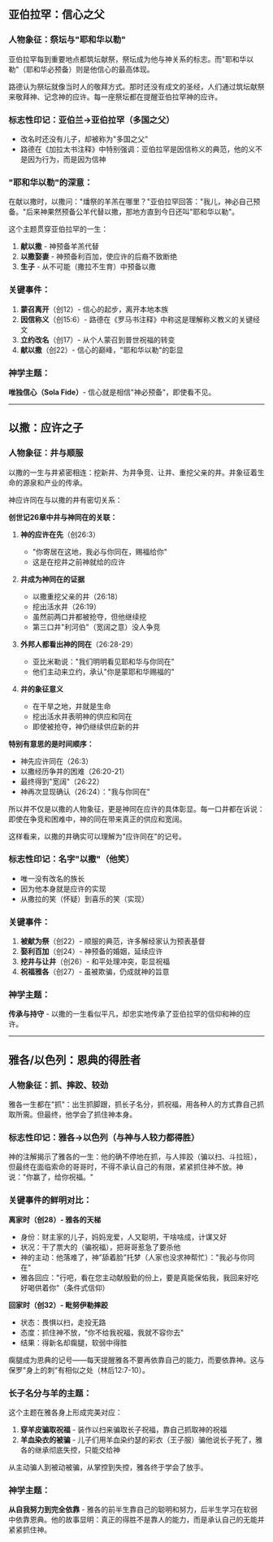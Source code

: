 

## 亚伯拉罕：信心之父

### 人物象征：**祭坛与"耶和华以勒"**

亚伯拉罕每到重要地点都筑坛献祭，祭坛成为他与神关系的标志。而"耶和华以勒"（耶和华必预备）则是他信心的最高体现。

路德认为祭坛就像当时人的敬拜方式。那时还没有成文的圣经，人们通过筑坛献祭来敬拜神、记念神的应许。每一座祭坛都在提醒亚伯拉罕神的应许。

### 标志性印记：**亚伯兰→亚伯拉罕**（多国之父）

- 改名时还没有儿子，却被称为"多国之父"
- 路德在《加拉太书注释》中特别强调：亚伯拉罕是因信称义的典范，他的义不是因为行为，而是因为信神

### "耶和华以勒"的深意：

在献以撒时，以撒问："燔祭的羊羔在哪里？"亚伯拉罕回答："我儿，神必自己预备。"后来神果然预备公羊代替以撒，那地方直到今日还叫"耶和华以勒"。

这个主题贯穿亚伯拉罕的一生：

1. **献以撒** - 神预备羊羔代替
2. **以撒娶妻** - 神预备利百加，使应许的后裔不致断绝
3. **生子** - 从不可能（撒拉不生育）中预备以撒

### 关键事件：

1. **蒙召离开**（创12）- 信心的起步，离开本地本族
2. **因信称义**（创15:6）- 路德在《罗马书注释》中称这是理解称义教义的关键经文
3. **立约改名**（创17）- 从个人蒙召到普世祝福的转变
4. **献以撒**（创22）- 信心的巅峰，"耶和华以勒"的彰显

### 神学主题：

**唯独信心（Sola Fide）**- 信心就是相信"神必预备"，即使看不见。

---

## 以撒：应许之子

### 人物象征：**井与顺服**

以撒的一生与井紧密相连：挖新井、为井争竞、让井、重挖父亲的井。井象征着生命的源泉和产业的传承。

神应许同在与以撒的井有密切关系：

**创世记26章中井与神同在的关联：**

1. **神的应许在先**（创26:3）
    
    - "你寄居在这地，我必与你同在，赐福给你"
    - 这是在挖井之前神就给的应许
2. **井成为神同在的证据**
    
    - 以撒重挖父亲的井（26:18）
    - 挖出活水井（26:19）
    - 虽然前两口井都被抢夺，但他继续挖
    - 第三口井"利河伯"（宽阔之意）没人争竞
3. **外邦人都看出神的同在**（26:28-29）
    
    - 亚比米勒说："我们明明看见耶和华与你同在"
    - 他们主动来立约，承认"你是蒙耶和华赐福的"
4. **井的象征意义**
    
    - 在干旱之地，井就是生命
    - 挖出活水井表明神的供应和同在
    - 即使被抢夺，神仍继续供应新的井

**特别有意思的是时间顺序：**

- 神先应许同在（26:3）
- 以撒经历争井的困难（26:20-21）
- 最终得到"宽阔"（26:22）
- 神再次显现确认（26:24）："我与你同在"

所以井不仅是以撒的人物象征，更是神同在应许的具体彰显。每一口井都在诉说：即使在争竞和困难中，神的同在带来真正的供应和宽阔。

这样看来，以撒的井确实可以理解为"应许同在"的记号。

### 标志性印记：**名字"以撒"（他笑）**

- 唯一没有改名的族长
- 因为他本身就是应许的实现
- 从撒拉的笑（怀疑）到喜乐的笑（实现）

### 关键事件：

1. **被献为祭**（创22）- 顺服的典范，许多解经家认为预表基督
2. **娶利百加**（创24）- 神预备的婚姻，延续应许
3. **挖井与让井**（创26）- 和平处理冲突，彰显祝福
4. **祝福雅各**（创27）- 虽被欺骗，仍成就神的旨意

### 神学主题：

**传承与持守** - 以撒的一生看似平凡，却忠实地传承了亚伯拉罕的信仰和神的应许。

---

## 雅各/以色列：恩典的得胜者

### 人物象征：**抓、摔跤、较劲**

雅各一生都在"抓"：出生抓脚跟，抓长子名分，抓祝福，用各种人的方式靠自己抓取所需。但最终，他学会了抓住神本身。

### 标志性印记：**雅各→以色列**（与神与人较力都得胜）

神的注解揭示了雅各的一生：他的确不停地在抓，与人摔跤（骗以扫、斗拉班），但最终在面临索命的哥哥时，不得不承认自己的有限，紧紧抓住神不放。神说："你赢了，给你祝福。"

### 关键事件的鲜明对比：

**离家时（创28）- 雅各的天梯**

- 身份：财主家的儿子，妈妈宠爱，人又聪明，干啥啥成，计谋又好
- 状况：干了票大的（骗祝福），把哥哥惹急了要杀他
- 神的主动：他落难了，神"舔着脸"托梦（人家也没求神帮忙）："我必与你同在"
- 雅各回应："行吧，看在您主动献殷勤的份上，要是真能保佑我，我回来好吃好喝供着你"（条件式信仰）

**回家时（创32）- 毗努伊勒摔跤**

- 状态：畏惧以扫，走投无路
- 态度：抓住神不放，"你不给我祝福，我就不容你去"
- 结果：得新名却瘸腿，软弱中得胜

瘸腿成为恩典的记号——每天提醒雅各不要再依靠自己的能力，而要依靠神。这与保罗"身上的刺"有相似之处（林后12:7-10）。

### 长子名分与羊的主题：

这个主题在雅各身上形成完美对应：

1. **穿羊皮骗取祝福** - 装作以扫来骗取长子祝福，靠自己抓取神的祝福
2. **羊血染衣的被骗** - 儿子们用羊血染约瑟的彩衣（王子服）骗他说长子死了，雅各的继承彻底失控，只能交给神

从主动骗人到被动被骗，从掌控到失控，雅各终于学会了放手。

### 神学主题：

**从自我努力到完全依靠** - 雅各的前半生靠自己的聪明和努力，后半生学习在软弱中依靠恩典。他的故事显明：真正的得胜不是靠人的能力，而是承认自己的无能并紧紧抓住神。